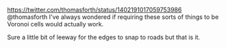 https://twitter.com/thomasforth/status/1402191017059753986 @thomasforth I've always wondered if requiring these sorts of things to be Voronoi cells would actually work.

Sure a little bit of leeway for the edges to snap to roads but that is it.